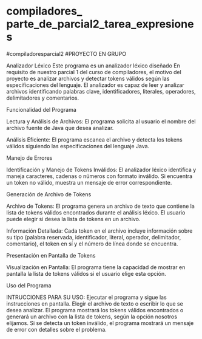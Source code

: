 # compiladores_ parte_de_parcial2_tarea_expresiones
#compiladoresparcial2
#PROYECTO EN GRUPO

Analizador Léxico Este programa es un analizador léxico diseñado En requisito de nuestro parcial 1 del curso de compiladores, el motivo del proyecto es analizar archivos y detectar tokens válidos según las especificaciones del lenguaje. El analizador es capaz de leer y analizar archivos identificando palabras clave, identificadores, literales, operadores, delimitadores y comentarios.

Funcionalidad del Programa

Lectura y Análisis de Archivos: El programa solicita al usuario el nombre del archivo fuente de Java que desea analizar.

Análisis Eficiente: El programa escanea el archivo y detecta los tokens válidos siguiendo las especificaciones del lenguaje Java.

Manejo de Errores

Identificación y Manejo de Tokens Inválidos: El analizador léxico identifica y maneja caracteres, cadenas o números con formato inválido. Si encuentra un token no válido, muestra un mensaje de error correspondiente.

Generación de Archivo de Tokens

Archivo de Tokens: El programa genera un archivo de texto que contiene la lista de tokens válidos encontrados durante el análisis léxico. El usuario puede elegir si desea la lista de tokens en un archivo.

Información Detallada: Cada token en el archivo incluye información sobre su tipo (palabra reservada, identificador, literal, operador, delimitador, comentario), el token en sí y el número de línea donde se encuentra.

Presentación en Pantalla de Tokens

Visualización en Pantalla: El programa tiene la capacidad de mostrar en pantalla la lista de tokens válidos si el usuario elige esta opción.

Uso del Programa

INTRUCCIONES PARA SU USO: Ejecutar el programa y sigue las instrucciones en pantalla. Elegir el archivo de texto o escribir lo que se desea analizar. El programa mostrará los tokens válidos encontrados o generará un archivo con la lista de tokens, según la opción nosotros elijamos. Si se detecta un token inválido, el programa mostrará un mensaje de error con detalles sobre el problema.
